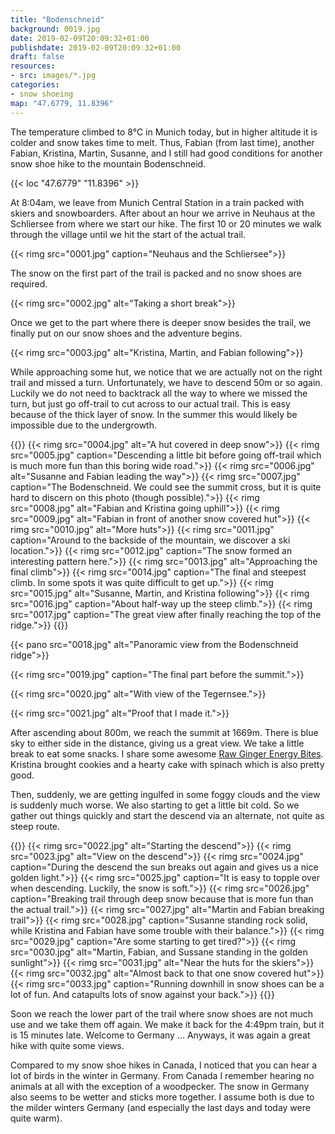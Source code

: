 ```yaml
---
title: "Bodenschneid"
background: 0019.jpg
date: 2019-02-09T20:09:32+01:00
publishdate: 2019-02-09T20:09:32+01:00
draft: false
resources:
- src: images/*.jpg
categories:
- snow shoeing
map: "47.6779, 11.8396"
---
```


The temperature climbed to 8°C in Munich today, but in higher altitude it is
colder and snow takes time to melt. Thus, Fabian (from last time), another
Fabian, Kristina, Martin, Susanne, and I still had good conditions for
another snow shoe hike to the mountain Bodenschneid.

{{< loc "47.6779" "11.8396" >}}

At 8:04am, we leave from Munich Central Station in a train packed with skiers and
snowboarders. After about an hour we arrive in Neuhaus at the Schliersee from
where we start our hike. The first 10 or 20 minutes we walk through the
village until we hit the start of the actual trail.

{{< rimg src="0001.jpg" caption="Neuhaus and the Schliersee">}}

The snow on the first part of the trail is packed and no snow shoes are
required.

{{< rimg src="0002.jpg" alt="Taking a short break">}}

Once we get to the part where there is deeper snow besides the trail, we finally
put on our snow shoes and the adventure begins.

{{< rimg src="0003.jpg" alt="Kristina, Martin, and Fabian following">}}

While approaching some hut, we notice that we are actually not on the right
trail and missed a turn. Unfortunately, we have to descend 50m or so again.
Luckily we do not need to backtrack all the way to where we missed the turn, but
just go off-trail to cut across to our actual trail. This is easy because of the
thick layer of snow. In the summer this would likely be impossible due to the
undergrowth.

{{<gallery>}}
{{< rimg src="0004.jpg" alt="A hut covered in deep snow">}}
{{< rimg src="0005.jpg" caption="Descending a little bit before going off-trail which is much more fun than this boring wide road.">}}
{{< rimg src="0006.jpg" alt="Susanne and Fabian leading the way">}}
{{< rimg src="0007.jpg" caption="The Bodenschneid. We could see the summit cross, but it is quite hard to discern on this photo (though possible).">}}
{{< rimg src="0008.jpg" alt="Fabian and Kristina going uphill">}}
{{< rimg src="0009.jpg" alt="Fabian in front of another snow covered hut">}}
{{< rimg src="0010.jpg" alt="More huts">}}
{{< rimg src="0011.jpg" caption="Around to the backside of the mountain, we discover a ski location.">}}
{{< rimg src="0012.jpg" caption="The snow formed an interesting pattern here.">}}
{{< rimg src="0013.jpg" alt="Approaching the final climb">}}
{{< rimg src="0014.jpg" caption="The final and steepest climb. In some spots it was quite difficult to get up.">}}
{{< rimg src="0015.jpg" alt="Susanne, Martin, and Kristina following">}}
{{< rimg src="0016.jpg" caption="About half-way up the steep climb.">}}
{{< rimg src="0017.jpg" caption="The great view after finally reaching the top of the ridge.">}}
{{</gallery>}}

{{< pano src="0018.jpg" alt="Panoramic view from the Bodenschneid ridge">}}

{{< rimg src="0019.jpg" caption="The final part before the summit.">}}

{{< rimg src="0020.jpg" alt="With view of the Tegernsee.">}}

{{< rimg src="0021.jpg" alt="Proof that I made it.">}}

After ascending about 800m, we reach the summit at 1669m. There is blue sky to
either side in the distance, giving us a great view. We take a little break to
eat some snacks. I share some awesome [Raw Ginger Energy
Bites](http://www.onegreenplanet.org/vegan-recipe/raw-ginger-energy-bites/).
Kristina brought cookies and a hearty cake with spinach which is also pretty
good.

Then, suddenly, we are getting ingulfed in some foggy clouds and the view is
suddenly much worse. We also starting to get a little bit cold. So we gather out
things quickly and start the descend via an alternate, not quite as steep route.

{{<gallery>}}
{{< rimg src="0022.jpg" alt="Starting the descend">}}
{{< rimg src="0023.jpg" alt="View on the descend">}}
{{< rimg src="0024.jpg" caption="During the descend the sun breaks out again and gives us a nice golden light.">}}
{{< rimg src="0025.jpg" caption="It is easy to topple over when descending.  Luckily, the snow is soft.">}}
{{< rimg src="0026.jpg" caption="Breaking trail through deep snow because that is more fun than the actual trail.">}}
{{< rimg src="0027.jpg" alt="Martin and Fabian breaking trail">}}
{{< rimg src="0028.jpg" caption="Susanne standing rock solid, while Kristina and Fabian have some trouble with their balance.">}}
{{< rimg src="0029.jpg" caption="Are some starting to get tired?">}}
{{< rimg src="0030.jpg" alt="Martin, Fabian, and Sussane standing in the golden sunlight">}}
{{< rimg src="0031.jpg" alt="Near the huts for the skiers">}}
{{< rimg src="0032.jpg" alt="Almost back to that one snow covered hut">}}
{{< rimg src="0033.jpg" caption="Running downhill in snow shoes can be a lot of fun. And catapults lots of snow against your back.">}}
{{</gallery>}}

Soon we reach the lower part of the trail where snow shoes are not much use and
we take them off again. We make it back for the 4:49pm train, but it is 15
minutes late. Welcome to Germany ... Anyways, it was again a great hike with
quite some views.

Compared to my snow shoe hikes in Canada, I noticed that you can hear a lot of
birds in the winter in Germany. From Canada I remember hearing no animals at all
with the exception of a woodpecker. The snow in Germany also seems to be wetter
and sticks more together. I assume both is due to the milder winters Germany
(and especially the last days and today were quite warm).
